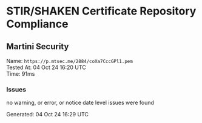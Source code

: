 # STIR/SHAKEN Certificate Repository Compliance

## Martini Security

Name: `https://p.mtsec.me/2884/coXa7CccGPl1.pem`\
Tested At: 04 Oct 24 16:20 UTC\
Time: 91ms

### Issues

no warning, or error, or notice date level issues were found

Generated: 04 Oct 24 16:29 UTC